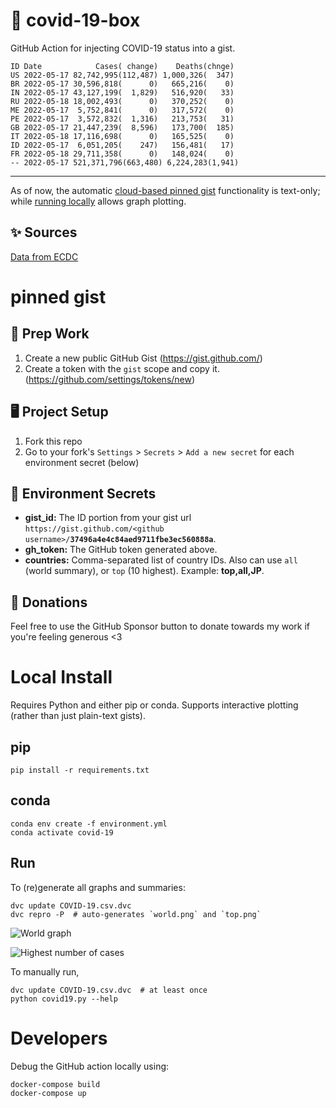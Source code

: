 # 🏥 covid-19-box

GitHub Action for injecting COVID-19 status into a gist.

```
ID Date            Cases( change)    Deaths(chnge)
US 2022-05-17 82,742,995(112,487) 1,000,326(  347)
BR 2022-05-17 30,596,818(      0)   665,216(    0)
IN 2022-05-17 43,127,199(  1,829)   516,920(   33)
RU 2022-05-18 18,002,493(      0)   370,252(    0)
ME 2022-05-17  5,752,841(      0)   317,572(    0)
PE 2022-05-17  3,572,832(  1,316)   213,753(   31)
GB 2022-05-17 21,447,239(  8,596)   173,700(  185)
IT 2022-05-18 17,116,698(      0)   165,525(    0)
ID 2022-05-17  6,051,205(    247)   156,481(   17)
FR 2022-05-18 29,711,358(      0)   148,024(    0)
-- 2022-05-17 521,371,796(663,480) 6,224,283(1,941)
```

---

As of now, the automatic [cloud-based pinned gist](#pinned-gist) functionality is text-only;
while [running locally](#local-install) allows graph plotting.

## ✨ Sources

[Data from ECDC](https://www.ecdc.europa.eu/en/publications-data/download-todays-data-geographic-distribution-covid-19-cases-worldwide)

# pinned gist

## 🎒 Prep Work
1. Create a new public GitHub Gist (https://gist.github.com/)
1. Create a token with the `gist` scope and copy it. (https://github.com/settings/tokens/new)

## 🖥 Project Setup
1. Fork this repo
1. Go to your fork's `Settings` > `Secrets` > `Add a new secret` for each environment secret (below)

## 🤫 Environment Secrets
- **gist_id:** The ID portion from your gist url `https://gist.github.com/<github username>/`**`37496a4e4c84aed9711fbe3ec560888a`**.
- **gh_token:** The GitHub token generated above.
- **countries:** Comma-separated list of country IDs. Also can use `all` (world summary), or `top` (10 highest). Example: **top,all,JP**.

## 💸 Donations

Feel free to use the GitHub Sponsor button to donate towards my work if you're feeling generous <3

# Local Install

Requires Python and either pip or conda. Supports interactive plotting (rather than just plain-text gists).

## pip

```
pip install -r requirements.txt
```

## conda

```
conda env create -f environment.yml
conda activate covid-19
```

## Run

To (re)generate all graphs and summaries:

```
dvc update COVID-19.csv.dvc
dvc repro -P  # auto-generates `world.png` and `top.png`
```

![World graph](world.png)

![Highest number of cases](top.png)

To manually run,

```
dvc update COVID-19.csv.dvc  # at least once
python covid19.py --help
```

# Developers

Debug the GitHub action locally using:

```
docker-compose build
docker-compose up
```
